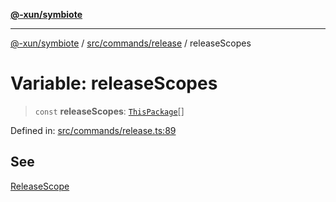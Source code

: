 [**@-xun/symbiote**](../../../../README.md)

***

[@-xun/symbiote](../../../../README.md) / [src/commands/release](../README.md) / releaseScopes

# Variable: releaseScopes

> `const` **releaseScopes**: [`ThisPackage`](../../../configure/enumerations/ThisPackageGlobalScope.md#thispackage)[]

Defined in: [src/commands/release.ts:89](https://github.com/Xunnamius/symbiote/blob/15958ef64db3e6bbd3a724cff425dee47b08713b/src/commands/release.ts#L89)

## See

[ReleaseScope](../../../configure/enumerations/ThisPackageGlobalScope.md)
